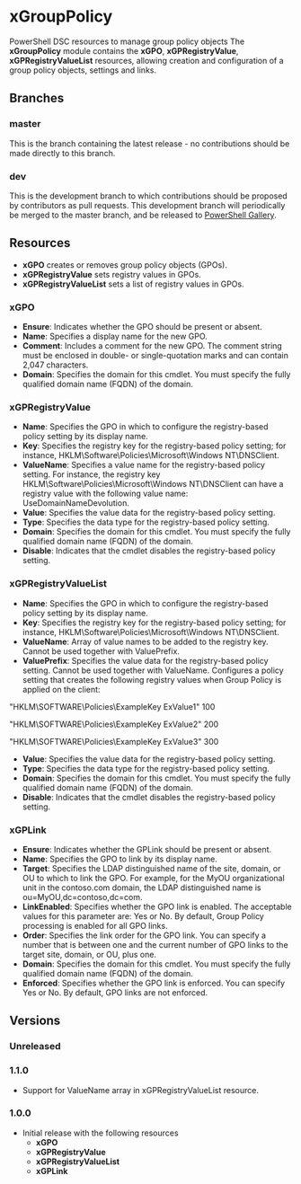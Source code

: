 # xGroupPolicy
PowerShell DSC resources to manage group policy objects
The **xGroupPolicy** module contains the **xGPO**, **xGPRegistryValue**, **xGPRegistryValueList** resources, allowing creation and configuration of a group policy objects, settings and links.

## Branches

### master

This is the branch containing the latest release - no contributions should be made
directly to this branch.

### dev

This is the development branch to which contributions should be proposed by contributors
as pull requests. This development branch will periodically be merged to the master
branch, and be released to [PowerShell Gallery](https://www.powershellgallery.com/).

## Resources

* **xGPO** creates or removes group policy objects (GPOs).
* **xGPRegistryValue** sets registry values in GPOs.
* **xGPRegistryValueList** sets a list of registry values in GPOs.

### xGPO

* **Ensure**: Indicates whether the GPO should be present or absent. 
* **Name**: Specifies a display name for the new GPO.
* **Comment**: Includes a comment for the new GPO. The comment string must be enclosed in double- or single-quotation marks and can contain 2,047 characters.
* **Domain**: Specifies the domain for this cmdlet. You must specify the fully qualified domain name (FQDN) of the domain.

### xGPRegistryValue

* **Name**: Specifies the GPO in which to configure the registry-based policy setting by its display name.
* **Key**: Specifies the registry key for the registry-based policy setting; for instance, HKLM\\Software\\Policies\\Microsoft\\Windows NT\\DNSClient.
* **ValueName**: Specifies a value name for the registry-based policy setting. For instance, the registry key HKLM\\Software\\Policies\\Microsoft\\Windows NT\\DNSClient can have a registry value with the following value name: UseDomainNameDevolution.
* **Value**: Specifies the value data for the registry-based policy setting.
* **Type**: Specifies the data type for the registry-based policy setting.
* **Domain**: Specifies the domain for this cmdlet. You must specify the fully qualified domain name (FQDN) of the domain.
* **Disable**: Indicates that the cmdlet disables the registry-based policy setting.

### xGPRegistryValueList

* **Name**: Specifies the GPO in which to configure the registry-based policy setting by its display name.
* **Key**: Specifies the registry key for the registry-based policy setting; for instance, HKLM\\Software\\Policies\\Microsoft\\Windows NT\\DNSClient.
* **ValueName**: Array of value names to be added to the registry key. Cannot be used together with ValuePrefix.
* **ValuePrefix**: Specifies the value data for the registry-based policy setting. Cannot be used together with ValueName.
Configures a policy setting that creates the following registry values when Group Policy is applied on the client:

"HKLM\SOFTWARE\Policies\ExampleKey ExValue1" 100

"HKLM\SOFTWARE\Policies\ExampleKey ExValue2" 200

"HKLM\SOFTWARE\Policies\ExampleKey ExValue3" 300
* **Value**: Specifies the value data for the registry-based policy setting.
* **Type**: Specifies the data type for the registry-based policy setting.
* **Domain**: Specifies the domain for this cmdlet. You must specify the fully qualified domain name (FQDN) of the domain.
* **Disable**: Indicates that the cmdlet disables the registry-based policy setting.

### xGPLink
* **Ensure**: Indicates whether the GPLink should be present or absent. 
* **Name**: Specifies the GPO to link by its display name.
* **Target**: Specifies the LDAP distinguished name of the site, domain, or OU to which to link the GPO. For example, for the MyOU organizational unit in the contoso.com domain, the LDAP distinguished name is ou=MyOU,dc=contoso,dc=com.
* **LinkEnabled**: Specifies whether the GPO link is enabled. The acceptable values for this parameter are: Yes or No. By default, Group Policy processing is enabled for all GPO links. 
* **Order**: Specifies the link order for the GPO link. You can specify a number that is between one and the current number of GPO links to the target site, domain, or OU, plus one.
* **Domain**: Specifies the domain for this cmdlet. You must specify the fully qualified domain name (FQDN) of the domain.
* **Enforced**: Specifies whether the GPO link is enforced. You can specify Yes or No. By default, GPO links are not enforced.

## Versions

### Unreleased

### 1.1.0

* Support for ValueName array in xGPRegistryValueList resource.

### 1.0.0

* Initial release with the following resources
  * **xGPO**
  * **xGPRegistryValue**
  * **xGPRegistryValueList**
  * **xGPLink**
